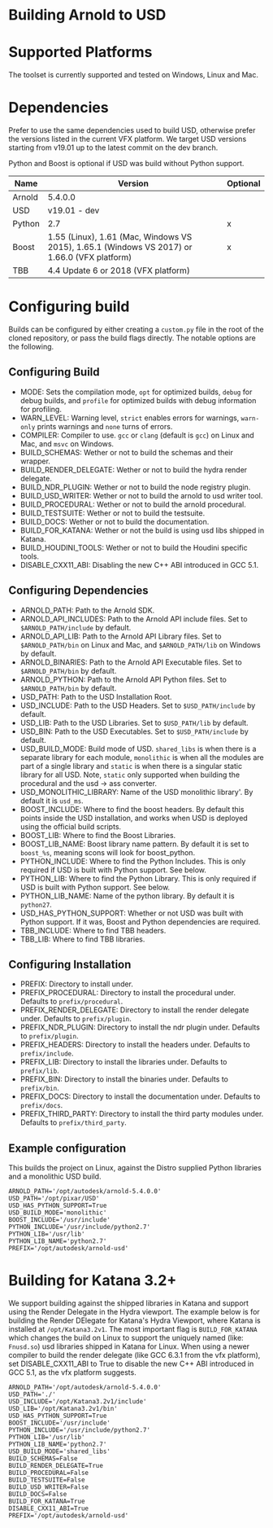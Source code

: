 Building Arnold to USD
======================

# Supported Platforms

The toolset is currently supported and tested on Windows, Linux and Mac.

# Dependencies

Prefer to use the same dependencies used to build USD, otherwise prefer
the versions listed in the current VFX platform. We target USD versions starting
from v19.01 up to the latest commit on the dev branch.

Python and Boost is optional if USD was build without Python support.

| Name | Version | Optional |
| --- | --- | --- |
| Arnold | 5.4.0.0 | |
| USD | v19.01 - dev | |
| Python | 2.7 | x |
| Boost | 1.55 (Linux), 1.61 (Mac, Windows VS 2015), 1.65.1 (Windows VS 2017) or 1.66.0 (VFX platform) | x |
| TBB | 4.4 Update 6 or 2018 (VFX platform) | |

# Configuring build

Builds can be configured by either creating a `custom.py` file in the root
of the cloned repository, or pass the build flags directly. The notable options
are the following.

## Configuring Build
- MODE: Sets the compilation mode, `opt` for optimized builds, `debug` for debug builds, and `profile` for optimized builds with debug information for profiling.
- WARN_LEVEL: Warning level, `strict` enables errors for warnings, `warn-only` prints warnings and `none` turns of errors.
- COMPILER: Compiler to use. `gcc` or `clang` (default is `gcc`) on Linux and Mac, and `msvc` on Windows.
- BUILD_SCHEMAS: Wether or not to build the schemas and their wrapper.
- BUILD_RENDER_DELEGATE: Wether or not to build the hydra render delegate.
- BUILD_NDR_PLUGIN: Wether or not to build the node registry plugin.
- BUILD_USD_WRITER: Wether or not to build the arnold to usd writer tool.
- BUILD_PROCEDURAL: Wether or not to build the arnold procedural.
- BUILD_TESTSUITE: Wether or not to build the testsuite.
- BUILD_DOCS: Wether or not to build the documentation.
- BUILD_FOR_KATANA: Wether or not the build is using usd libs shipped in Katana.
- BUILD_HOUDINI_TOOLS: Wether or not to build the Houdini specific tools.
- DISABLE_CXX11_ABI: Disabling the new C++ ABI introduced in GCC 5.1.

## Configuring Dependencies
- ARNOLD_PATH: Path to the Arnold SDK.
- ARNOLD_API_INCLUDES: Path to the Arnold API include files. Set to `$ARNOLD_PATH/include` by default.
- ARNOLD_API_LIB: Path to the Arnold API Library files. Set to `$ARNOLD_PATH/bin` on Linux and Mac, and `$ARNOLD_PATH/lib` on Windows by default.
- ARNOLD_BINARIES: Path to the Arnold API Executable files. Set to `$ARNOLD_PATH/bin` by default.
- ARNOLD_PYTHON: Path to the Arnold API Python files. Set to `$ARNOLD_PATH/bin` by default.
- USD_PATH: Path to the USD Installation Root.
- USD_INCLUDE: Path to the USD Headers. Set to `$USD_PATH/include` by default.
- USD_LIB: Path to the USD Libraries. Set to `$USD_PATH/lib` by default.
- USD_BIN: Path to the USD Executables. Set to `$USD_PATH/include` by default.
- USD_BUILD_MODE: Build mode of USD. `shared_libs` is when there is a separate library for each module, `monolithic` is when all the modules are part of a single library and `static` is when there is a singular static library for all USD. Note, `static` only supported when building the procedural and the usd -> ass converter.
- USD_MONOLITHIC_LIBRARY: Name of the USD monolithic library'. By default it is `usd_ms`.
- BOOST_INCLUDE: Where to find the boost headers. By default this points inside the USD installation, and works when USD is deployed using the official build scripts.
- BOOST_LIB: Where to find the Boost Libraries.
- BOOST_LIB_NAME: Boost library name pattern. By default it is set to `boost_%s`, meaning scons will look for boost_python.
- PYTHON_INCLUDE: Where to find the Python Includes. This is only required if USD is built with Python support. See below.
- PYTHON_LIB: Where to find the Python Library. This is only required if USD is built with Python support. See below.
- PYTHON_LIB_NAME: Name of the python library. By default it is `python27`.
- USD_HAS_PYTHON_SUPPORT: Whether or not USD was built with Python support. If it was, Boost and Python dependencies are required.
- TBB_INCLUDE: Where to find TBB headers.
- TBB_LIB: Where to find TBB libraries.

## Configuring Installation
- PREFIX: Directory to install under.
- PREFIX_PROCEDURAL: Directory to install the procedural under. Defaults to `prefix/procedural`.
- PREFIX_RENDER_DELEGATE: Directory to install the render delegate under. Defaults to `prefix/plugin`.
- PREFIX_NDR_PLUGIN: Directory to install the ndr plugin under. Defaults to `prefix/plugin`.
- PREFIX_HEADERS: Directory to install the headers under. Defaults to `prefix/include`.
- PREFIX_LIB: Directory to install the libraries under. Defaults to `prefix/lib`.
- PREFIX_BIN: Directory to install the binaries under. Defaults to `prefix/bin`.
- PREFIX_DOCS: Directory to install the documentation under. Defaults to `prefix/docs`.
- PREFIX_THIRD_PARTY: Directory to install the third party modules under. Defaults to `prefix/third_party`.

## Example configuration

This builds the project on Linux, against the Distro supplied Python libraries and a monolithic USD build.

```
ARNOLD_PATH='/opt/autodesk/arnold-5.4.0.0'
USD_PATH='/opt/pixar/USD'
USD_HAS_PYTHON_SUPPORT=True
USD_BUILD_MODE='monolithic'
BOOST_INCLUDE='/usr/include'
PYTHON_INCLUDE='/usr/include/python2.7'
PYTHON_LIB='/usr/lib'
PYTHON_LIB_NAME='python2.7'
PREFIX='/opt/autodesk/arnold-usd'
```

# Building for Katana 3.2+

We support building against the shipped libraries in Katana and support using the Render Delegate in the Hydra viewport. The example below is for building the Render DElegate for Katana's Hydra Viewport, where Katana is installed at `/opt/Katana3.2v1`. The most important flag is `BUILD_FOR_KATANA` which changes the build on Linux to support the uniquely named (like: `Fnusd.so`) usd libraries shipped in Katana for Linux. When using a newer compiler to build the render delegate (like GCC 6.3.1 from the vfx platform), set DISABLE_CXX11_ABI to True to disable the new C++ ABI introduced in GCC 5.1, as the vfx platform suggests. 

```
ARNOLD_PATH='/opt/autodesk/arnold-5.4.0.0'
USD_PATH='./'
USD_INCLUDE='/opt/Katana3.2v1/include'
USD_LIB='/opt/Katana3.2v1/bin'
USD_HAS_PYTHON_SUPPORT=True
BOOST_INCLUDE='/usr/include'
PYTHON_INCLUDE='/usr/include/python2.7'
PYTHON_LIB='/usr/lib'
PYTHON_LIB_NAME='python2.7'
USD_BUILD_MODE='shared_libs'
BUILD_SCHEMAS=False
BUILD_RENDER_DELEGATE=True
BUILD_PROCEDURAL=False
BUILD_TESTSUITE=False
BUILD_USD_WRITER=False
BUILD_DOCS=False
BUILD_FOR_KATANA=True
DISABLE_CXX11_ABI=True
PREFIX='/opt/autodesk/arnold-usd'
```
